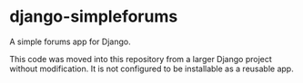 # django-simpleforums

A simple forums app for Django.

This code was moved into this repository from a larger Django project without modification. It is not  configured to be installable as a reusable app.
